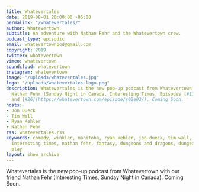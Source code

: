 ```yaml
---
title: Whatevertales
date: 2019-08-01 20:00:00 -05:00
permalink: "/whatevertales/"
author: Whatevertown
subtitle: An adventure with Nathan Fehr and the Whatevertown crew.
podcast_type: episodic
email: whatevertownpod@gmail.com
copyright: 2019
twitter: whatevertown
vimeo: whatevertown
soundcloud: whatevertown
instagram: whatevertown
image: "/uploads/whatevertales.jpg"
logo: "/uploads/whatevertales-logo.png"
description: Whatevertales is the new pop-up podcast from Whatevertown with our friend
  Nathan Fehr (Sunday Night in Canada, Interesting Times, Episodes [#11](https://whatevertown.com/episode/11/)
  and [#26](https://whatevertown.com/episode/s02e03/). Coming Soon.
hosts:
- Jon Dueck
- Tim Wall
- Ryan Kehler
- Nathan Fehr
rss: whatevertales.rss
keywords: comedy, winkler, manitoba, ryan kehler, jon dueck, tim wall, whatevertown,
  interesting times, nathan fehr, fantasy, dungeons and dragons, dungeon world, actual
  play
layout: show_archive
---
```


Whatevertales is the new pop-up podcast from Whatevertown with our friend Nathan Fehr (Interesting Times, Sunday Night in Canada). Coming Soon.
